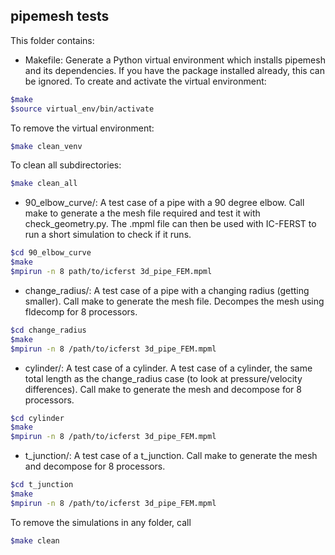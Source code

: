 ## pipemesh tests

This folder contains:
* Makefile: Generate a Python virtual environment which installs pipemesh and its dependencies. If you have the package installed already, this can be ignored. To create and activate the virtual environment:
```bash
$make
$source virtual_env/bin/activate
```

To remove the virtual environment:
```bash
$make clean_venv
```

To clean all subdirectories:
```bash
$make clean_all
```

* 90_elbow_curve/: A test case of a pipe with a 90 degree elbow. Call make to generate a the mesh file required and test it with check_geometry.py. The .mpml file can then be used with IC-FERST to run a short simulation to check if it runs.

```bash
$cd 90_elbow_curve
$make
$mpirun -n 8 path/to/icferst 3d_pipe_FEM.mpml
```

* change_radius/: A test case of a pipe with a changing radius (getting smaller). Call make to generate the mesh file. Decompes the mesh using fldecomp for 8 processors.

```bash
$cd change_radius
$make
$mpirun -n 8 /path/to/icferst 3d_pipe_FEM.mpml
```

* cylinder/: A test case of a cylinder. A test case of a cylinder, the same total length as the change_radius case (to look at pressure/velocity differences). Call make to generate the mesh and decompose for 8 processors.

```bash
$cd cylinder
$make
$mpirun -n 8 /path/to/icferst 3d_pipe_FEM.mpml
```

* t_junction/: A test case of a t_junction. Call make to generate the mesh and decompose for 8 processors.

```bash
$cd t_junction
$make
$mpirun -n 8 /path/to/icferst 3d_pipe_FEM.mpml
```

To remove the simulations in any folder, call
```bash
$make clean
```